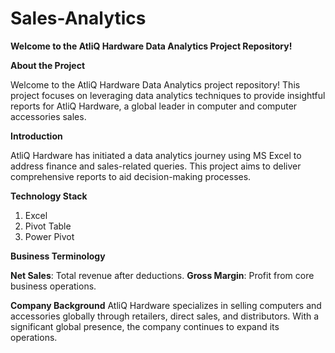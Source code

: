 # Sales-Analytics

**Welcome to the AtliQ Hardware Data Analytics Project Repository!**

**About the Project**

Welcome to the AtliQ Hardware Data Analytics project repository! This project focuses on leveraging data analytics techniques to provide insightful reports for AtliQ Hardware, a global leader in computer and computer accessories sales.

**Introduction**

AtliQ Hardware has initiated a data analytics journey using MS Excel to address finance and sales-related queries. This project aims to deliver comprehensive reports to aid decision-making processes.

**Technology Stack**

1. Excel
2. Pivot Table
3. Power Pivot

**Business Terminology**

**Net Sales**: Total revenue after deductions.
**Gross Margin**: Profit from core business operations.

**Company Background**
AtliQ Hardware specializes in selling computers and accessories globally through retailers, direct sales, and distributors. With a significant global presence, the company continues to expand its operations.
